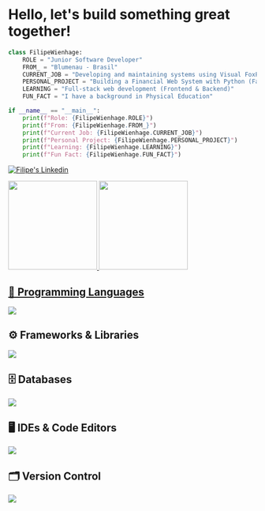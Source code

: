 # Hello, let's build something great together!

```python
class FilipeWienhage:
    ROLE = "Junior Software Developer"
    FROM_ = "Blumenau - Brasil"
    CURRENT_JOB = "Developing and maintaining systems using Visual FoxPro"
    PERSONAL_PROJECT = "Building a Financial Web System with Python (FastAPI), Angular (PrimeNG), and MySQL"
    LEARNING = "Full-stack web development (Frontend & Backend)"
    FUN_FACT = "I have a background in Physical Education"

if __name__ == "__main__":
    print(f"Role: {FilipeWienhage.ROLE}")
    print(f"From: {FilipeWienhage.FROM_}")
    print(f"Current Job: {FilipeWienhage.CURRENT_JOB}")
    print(f"Personal Project: {FilipeWienhage.PERSONAL_PROJECT}")
    print(f"Learning: {FilipeWienhage.LEARNING}")
    print(f"Fun Fact: {FilipeWienhage.FUN_FACT}")
```


<a href="https://www.linkedin.com/in/filipewienhage" target="_blank"><img src="https://img.shields.io/badge/-LinkedIn-%230077B5?style=for-the-badge&logo=linkedin&logoColor=white"  alt="Filipe's Linkedin" target="_blank"></a>


<div>
<a href="https://github.com/filipeeduardowienhage">
<img loading="lazy" height="180em" src="https://github-readme-stats.vercel.app/api/top-langs/?username=filipeeduardowienhage&layout=compact&langs_count=7&theme=dracula"/>
<img loading="lazy" height="180em" src="https://github-readme-stats.vercel.app/api?username=filipeeduardowienhage&show_icons=true&theme=dracula&include_all_commits=true&count_private=true"/>
</div>

## 📝 Programming Languages
<p>
  <a href="https://skillicons.dev">
    <img src="https://skillicons.dev/icons?i=html,css,jquery,js,ts,py,java" />
  </a>
</p>

## ⚙️ Frameworks & Libraries</b><br>
<p>
  <a href="https://skillicons.dev">
    <img src="https://skillicons.dev/icons?i=angular,django,fastapi" />
  </a>
</p>

## 🗄️ Databases
<p>
  <a href="https://skillicons.dev">
    <img src="https://skillicons.dev/icons?i=mysql" />
  </a>
</p>

## 🖥️ IDEs & Code Editors
<p>
  <a href="https://skillicons.dev">
    <img src="https://skillicons.dev/icons?i=eclipse,vscode" />
  </a>
</p>

## 🗂️ Version Control
<p>
  <a href="https://skillicons.dev">
    <img src="https://skillicons.dev/icons?i=git,github,gitlab" />
  </a>
</p>

